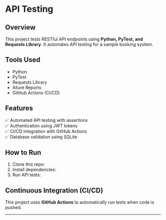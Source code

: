 # API Testing

## Overview
This project tests RESTful API endpoints using **Python, PyTest, and Requests Library**.  It automates API testing for a sample booking system.

## Tools Used
- Python  
- PyTest  
- Requests Library  
- Allure Reports  
- GitHub Actions (CI/CD)

## Features
✅ Automated API testing with assertions  
✅ Authentication using JWT tokens  
✅ CI/CD integration with GitHub Actions  
✅ Database validation using SQLite  

## How to Run
1. Clone this repo:
2. Install dependencies:
3. Run API tests:


## Continuous Integration (CI/CD)
This project uses **GitHub Actions** to automatically run tests when code is pushed.

---





